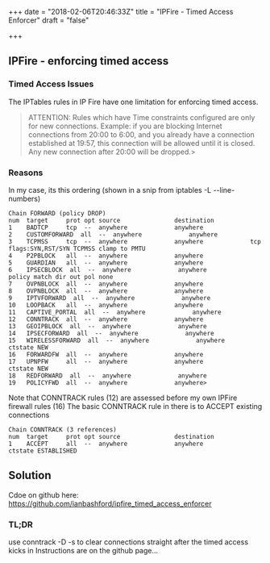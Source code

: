+++
date = "2018-02-06T20:46:33Z"
title = "IPFire - Timed Access Enforcer"
draft = "false"

+++
## IPFire - enforcing timed access
### Timed Access Issues
The IPTables rules in IP Fire have one limitation for enforcing timed access.
>ATTENTION: Rules which have Time constraints configured are only for new connections. Example: if you are blocking Internet connections from 20:00 to 6:00, and you already have a connection established at 19:57, this connection will be allowed until it is closed. Any new connection after 20:00 will be dropped.>

### Reasons
In my case, its this ordering (shown in a snip from iptables -L --line-numbers)
```
Chain FORWARD (policy DROP)
num  target     prot opt source               destination
1    BADTCP     tcp  --  anywhere             anywhere
2    CUSTOMFORWARD  all  --  anywhere             anywhere
3    TCPMSS     tcp  --  anywhere             anywhere             tcp flags:SYN,RST/SYN TCPMSS clamp to PMTU
4    P2PBLOCK   all  --  anywhere             anywhere
5    GUARDIAN   all  --  anywhere             anywhere
6    IPSECBLOCK  all  --  anywhere             anywhere             policy match dir out pol none
7    OVPNBLOCK  all  --  anywhere             anywhere
8    OVPNBLOCK  all  --  anywhere             anywhere
9    IPTVFORWARD  all  --  anywhere             anywhere
10   LOOPBACK   all  --  anywhere             anywhere
11   CAPTIVE_PORTAL  all  --  anywhere             anywhere
12   CONNTRACK  all  --  anywhere             anywhere
13   GEOIPBLOCK  all  --  anywhere             anywhere
14   IPSECFORWARD  all  --  anywhere             anywhere
15   WIRELESSFORWARD  all  --  anywhere             anywhere             ctstate NEW
16   FORWARDFW  all  --  anywhere             anywhere
17   UPNPFW     all  --  anywhere             anywhere             ctstate NEW
18   REDFORWARD  all  --  anywhere             anywhere
19   POLICYFWD  all  --  anywhere             anywhere>
```
Note that CONNTRACK rules (12) are assessed before my own IPFire firewall rules (16)
The basic CONNTRACK rule in there is to ACCEPT existing connections
```
Chain CONNTRACK (3 references)
num  target     prot opt source               destination
1    ACCEPT     all  --  anywhere             anywhere             ctstate ESTABLISHED
```

## Solution
Cdoe on github here: https://github.com/ianbashford/ipfire_timed_access_enforcer

### TL;DR
use  conntrack -D -s <ip address> to clear connections straight after the timed access kicks in
Instructions are on the github page...


